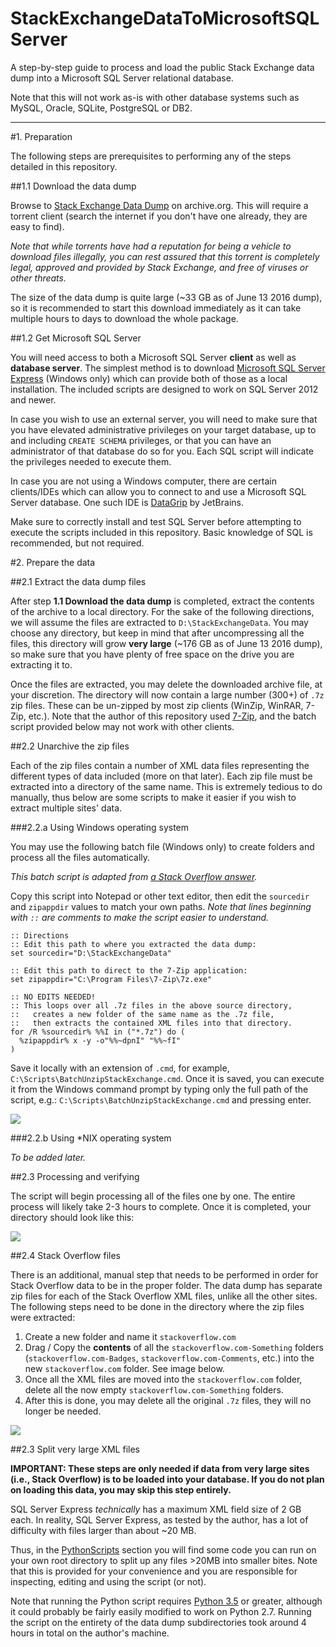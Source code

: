 # StackExchangeDataToMicrosoftSQLServer
A step-by-step guide to process and load the public Stack Exchange data dump into a Microsoft SQL Server relational database.

Note that this will not work as-is with other database systems such as MySQL, Oracle, SQLite, PostgreSQL or DB2.

---

#1. Preparation

The following steps are prerequisites to performing any of the steps detailed in this repository. 

##1.1 Download the data dump

Browse to [Stack Exchange Data Dump](https://archive.org/details/stackexchange) on archive.org. This will require a torrent client (search the internet if you don't have one already, they are easy to find). 

_Note that while torrents have had a reputation for being a vehicle to download files illegally, you can rest assured that this torrent is completely legal, approved and provided by Stack Exchange, and free of viruses or other threats._

The size of the data dump is quite large (~33 GB as of June 13 2016 dump), so it is recommended to start this download immediately as it can take multiple hours to days to download the whole package.

##1.2 Get Microsoft SQL Server

You will need access to both a Microsoft SQL Server __client__ as well as __database server__. The simplest method is to download [Microsoft SQL Server Express](https://www.microsoft.com/en-us/cloud-platform/sql-server-editions-express) (Windows only) which can provide both of those as a local installation. The included scripts are designed to work on SQL Server 2012 and newer.

In case you wish to use an external server, you will need to make sure that you have elevated administrative privileges on your target database, up to and including `CREATE SCHEMA` privileges, or that you can have an administrator of that database do so for you. Each SQL script will indicate the privileges needed to execute them.

In case you are not using a Windows computer, there are certain clients/IDEs which can allow you to connect to and use a Microsoft SQL Server database. One such IDE is [DataGrip](https://www.jetbrains.com/datagrip/) by JetBrains.

Make sure to correctly install and test SQL Server before attempting to execute the scripts included in this repository. Basic knowledge of SQL is recommended, but not required.

#2. Prepare the data

##2.1 Extract the data dump files

After step __1.1 Download the data dump__ is completed, extract the contents of the archive to a local directory. For the sake of the following directions, we will assume the files are extracted to `D:\StackExchangeData`. You may choose any directory, but keep in mind that after uncompressing all the files, this directory will grow __very large__ (~176 GB as of June 13 2016 dump), so make sure that you have plenty of free space on the drive you are extracting it to.

Once the files are extracted, you may delete the downloaded archive file, at your discretion. The directory will now contain a large number (300+) of `.7z` zip files. These can be un-zipped by most zip clients (WinZip, WinRAR, 7-Zip, etc.). Note that the author of this repository used [7-Zip](http://www.7-zip.org/download.html), and the batch script provided below may not work with other clients.

##2.2 Unarchive the zip files

Each of the zip files contain a number of XML data files representing the different types of data included (more on that later). Each zip file must be extracted into a directory of the same name. This is extremely tedious to do manually, thus below are some scripts to make it easier if you wish to extract multiple sites' data.

###2.2.a Using Windows operating system

You may use the following batch file (Windows only) to create folders and process all the files automatically.

_This batch script is adapted from [a Stack Overflow answer](http://stackoverflow.com/a/17082572/3626537)._

Copy this script into Notepad or other text editor, then edit the `sourcedir` and `zipappdir` values to match your own paths. _Note that lines beginning with `::` are comments to make the script easier to understand._

```batch
:: Directions
:: Edit this path to where you extracted the data dump:
set sourcedir="D:\StackExchangeData"

:: Edit this path to direct to the 7-Zip application:
set zipappdir="C:\Program Files\7-Zip\7z.exe"

:: NO EDITS NEEDED!
:: This loops over all .7z files in the above source directory,
::   creates a new folder of the same name as the .7z file,
::   then extracts the contained XML files into that directory.
for /R %sourcedir% %%I in ("*.7z") do (
  %zipappdir% x -y -o"%%~dpnI" "%%~fI" 
)
```

Save it locally with an extension of `.cmd`, for example, `C:\Scripts\BatchUnzipStackExchange.cmd`. Once it is saved, you can execute it from the Windows command prompt by typing only the full path of the script, e.g.: `C:\Scripts\BatchUnzipStackExchange.cmd` and pressing enter.

<img src="https://i.imgur.com/M3DJBjG.png" />

###2.2.b Using *NIX operating system

_To be added later._

##2.3 Processing and verifying

The script will begin processing all of the files one by one. The entire process will likely take 2-3 hours to complete. Once it is completed, your directory should look like this:

<img src="https://i.imgur.com/ABfVyry.png" />

##2.4 Stack Overflow files

There is an additional, manual step that needs to be performed in order for Stack Overflow data to be in the proper folder. The data dump has separate zip files for each of the Stack Overflow XML files, unlike all the other sites. The following steps need to be done in the directory where the zip files were extracted:

1. Create a new folder and name it `stackoverflow.com`
2. Drag / Copy the __contents__ of all the `stackoverflow.com-Something` folders (`stackoverflow.com-Badges`, `stackoverflow.com-Comments`, etc.) into the new `stackoverflow.com` folder. See image below.
3. Once all the XML files are moved into the `stackoverflow.com` folder, delete all the now empty `stackoverflow.com-Something` folders.
4. After this is done, you may delete all the original `.7z` files, they will no longer be needed.

<img src="https://i.imgur.com/lgXfHrf.png" />

##2.3 Split very large XML files

__IMPORTANT: These steps are only needed if data from very large sites (i.e., Stack Overflow) is to be loaded into your database. If you do not plan on loading this data, you may skip this step entirely.__

SQL Server Express _technically_ has a maximum XML field size of 2 GB each. In reality, SQL Server Express, as tested by the author, has a lot of difficulty with files larger than about ~20 MB. 

Thus, in the [PythonScripts](https://github.com/Phrancis/StackExchangeDataToMicrosoftSQLServer/tree/master/PythonScripts) section you will find some code you can run on your own root directory to split up any files >20MB into smaller bites. Note that this is provided for your convenience and you are responsible for inspecting, editing and using the script (or not). 

Note that running the Python script requires [Python 3.5](https://www.python.org/downloads/) or greater, although it could probably be fairly easily modified to work on Python 2.7. Running the script on the entirety of the data dump subdirectories took around 4 hours in total on the author's machine. 
